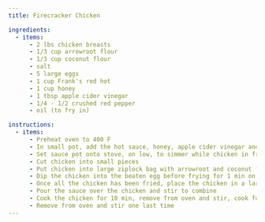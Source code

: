 ```yaml
---
title: Firecracker Chicken

ingredients:
  - items:
      - 2 lbs chicken breasts
      - 1/3 cup arrowroot flour
      - 1/3 cup coconut flour
      - salt
      - 5 large eggs
      - 1 cup Frank's red hot
      - 1 cup honey
      - 1 tbsp apple cider vinegar
      - 1/4 - 1/2 crushed red pepper
      - oil (to fry in)

instructions:
  - items:
      - Preheat oven to 400 F
      - In small pot, add the hot sauce, honey, apple cider vinegar and crushed red pepper
      - Set sauce pot onto stove, on low, to simmer while chicken in frying
      - Cut chicken into small pieces
      - Put chicken into large ziplock bag with arrowroot and coconut flour and shake to coat
      - Dip the chicken into the beaten egg before frying for 1 min on each side
      - Once all the chicken has been fried, place the chicken in a large glass dish
      - Pour the sauce over the chicken and stir to combine
      - Cook the chicken for 10 min, remove from oven and stir, cook for another 10 min, remove and stir, cook for another 10 min -- total of 30 min
      - Remove from oven and stir one last time
---
```


<Recipe />

